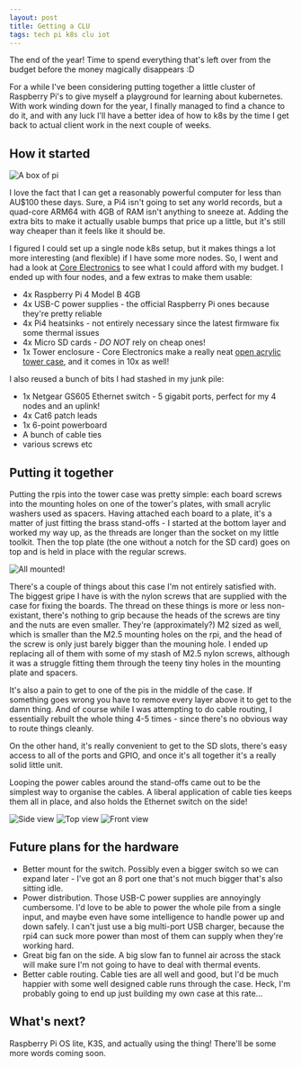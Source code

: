 ```yaml
---
layout: post
title: Getting a CLU
tags: tech pi k8s clu iot
---
```


The end of the year! Time to spend everything that's left over from the budget before the money magically disappears :D

For a while I've been considering putting together a little cluster of Raspberry Pi's to give myself a playground for
learning about kubernetes. With work winding down for the year, I finally managed to find a chance to do it, and with
any luck I'll have a better idea of how to k8s by the time I get back to actual client work in the next couple of weeks.


## How it started

![A box of pi](/public/images/2022/01/01-box-of-pi.jpg)

I love the fact that I can get a reasonably powerful computer for less than AU$100 these days. Sure, a Pi4 isn't going
to set any world records, but a quad-core ARM64 with 4GB of RAM isn't anything to sneeze at. Adding the extra bits to
make it actually usable bumps that price up a little, but it's still way cheaper than it feels like it should be.

I figured I could set up a single node k8s setup, but it makes things a lot more interesting (and flexible) if I have
some more nodes. So, I went and had a look at [Core Electronics][core] to see what I could afford with my budget. I
ended up with four nodes, and a few extras to make them usable:

- 4x Raspberry Pi 4 Model B 4GB
- 4x USB-C power supplies - the official Raspberry Pi ones because they're pretty reliable
- 4x Pi4 heatsinks - not entirely necessary since the latest firmware fix some thermal issues
- 4x Micro SD cards - *DO NOT* rely on cheap ones!
- 1x Tower enclosure - Core Electronics make a really neat [open acrylic tower case][tower], and it comes in 10x as
  well!

I also reused a bunch of bits I had stashed in my junk pile:

- 1x Netgear GS605 Ethernet switch - 5 gigabit ports, perfect for my 4 nodes and an uplink!
- 4x Cat6 patch leads
- 1x 6-point powerboard
- A bunch of cable ties
- various screws etc


## Putting it together

Putting the rpis into the tower case was pretty simple: each board screws into the mounting holes on one of the tower's
plates, with small acrylic washers used as spacers. Having attached each board to a plate, it's a matter of just
fitting the brass stand-offs - I started at the bottom layer and worked my way up, as the threads are longer than the
socket on my little toolkit. Then the top plate (the one without a notch for the SD card) goes on top and is held in
place with the regular screws.

![All mounted!](/public/images/2022/01/02-all-mounted.jpg)

There's a couple of things about this case I'm not entirely satisfied with. The biggest gripe I have is with the nylon
screws that are supplied with the case for fixing the boards. The thread on these things is more or less non-existant,
there's nothing to grip because the heads of the screws are tiny and the nuts are even smaller. They're (approximately?)
M2 sized as well, which is smaller than the M2.5 mounting holes on the rpi, and the head of the screw is only just
barely bigger than the mouning hole. I ended up replacing all of them with some of my stash of M2.5 nylon screws,
although it was a struggle fitting them through the teeny tiny holes in the mounting plate and spacers.

It's also a pain to get to one of the pis in the middle of the case. If something goes wrong you have to remove every
layer above it to get to the damn thing. And of course while I was attempting to do cable routing, I essentially
rebuilt the whole thing 4-5 times - since there's no obvious way to route things cleanly.

On the other hand, it's really convenient to get to the SD slots, there's easy access to all of the ports and GPIO, and
once it's all together it's a really solid little unit.

Looping the power cables around the stand-offs came out to be the simplest way to organise the cables. A liberal
application of cable ties keeps them all in place, and also holds the Ethernet switch on the side!

![Side view](/public/images/2022/01/03-side-view.jpg)
![Top view](/public/images/2022/01/03-top-view.jpg)
![Front view](/public/images/2022/01/03-front-view.jpg)


## Future plans for the hardware

- Better mount for the switch. Possibly even a bigger switch so we can expand later - I've got an 8 port one that's
  not much bigger that's also sitting idle.
- Power distribution. Those USB-C power supplies are annoyingly cumbersome. I'd love to be able to power the whole pile
  from a single input, and maybe even have some intelligence to handle power up and down safely. I can't just use a
  big multi-port USB charger, because the rpi4 can suck more power than most of them can supply when they're working
  hard.
- Great big fan on the side. A big slow fan to funnel air across the stack will make sure I'm not going to have to
  deal with thermal events.
- Better cable routing. Cable ties are all well and good, but I'd be much happier with some well designed cable runs
  through the case. Heck, I'm probably going to end up just building my own case at this rate...


## What's next?

Raspberry Pi OS lite, K3S, and actually using the thing! There'll be some more words coming soon.



[core]: https://core-electronics.com.au/
[tower]: https://core-electronics.com.au/tower-mount-enclosure-4x-raspberry-pi.html
